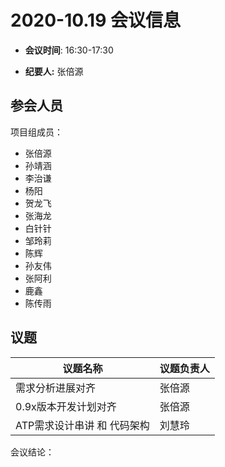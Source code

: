 # 2020-10.19 会议信息  

-  **会议时间**: 16:30-17:30

-  **纪要人:** 张倍源

## 参会人员
项目组成员：
- 张倍源
- 孙靖涵
- 李治谦
- 杨阳
- 贺龙飞
- 张海龙
- 白针针
- 邹玲莉
- 陈辉
- 孙友伟
- 张阿利
- 鹿鑫
- 陈传雨

## 议题

议题名称 | 议题负责人
---- | ----
需求分析进展对齐 | 张倍源 
0.9x版本开发计划对齐 | 张倍源 
ATP需求设计串讲 和 代码架构 | 刘慧玲

会议结论：




